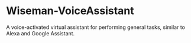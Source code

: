 # Wiseman-VoiceAssistant
 A voice-activated virtual assistant for performing general tasks, similar to Alexa and Google Assistant.
